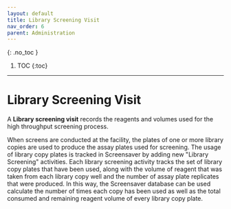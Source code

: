 ```yaml
---
layout: default
title: Library Screening Visit
nav_order: 6
parent: Administration
---
```

{: .no_toc }

1. TOC
{:toc}
---


# Library Screening Visit

A **Library screening visit** records the reagents and volumes used for the high throughput screening process.

When screens are conducted at the facility, the plates of one or more library copies are used to produce the assay plates used for screening. The usage of library copy plates is tracked in Screensaver by adding new "Library Screening" activities. Each library screening activity tracks the set of library copy plates that have been used, along with the volume of reagent that was taken from each library copy well and the number of assay plate replicates that were produced. In this way, the Screensaver database can be used calculate the number of times each copy has been used as well as the total consumed and remaining reagent volume of every library copy plate. 
